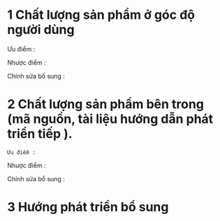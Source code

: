 # 1 Chất lượng sản phẩm ở góc độ người dùng
  Ưu điểm : 	
  
  Nhược điểm :
  
  Chỉnh sửa bổ sung :
  
# 2 Chất lượng sản phẩm bên trong (mã nguồn, tài liệu hướng dẫn phát triển tiếp ).
	Ưu điểm :
  
  Nhược điểm :
  
  Chỉnh sửa bổ sung :
  
# 3 Hướng phát triển bổ sung
  
  
